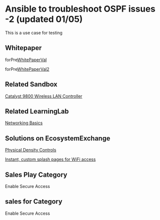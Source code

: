 Ansible to troubleshoot OSPF issues -2 (updated 01/05)
=====================================
This is a use case for testing
 
 
 ## Whitepaper
forPre[WhitePaperVal](http://www.whitePaper.com/)

forPre[WhitePaperVal2](https://developer.cisco.com22/certification/)

## Related Sandbox
[Catalyst 9800 Wireless LAN Controller](https://devnetsandbox.cisco.com/RM/Diagram/Index/9900a725-c584-42ae-8d51-3ac87533c5c5?diagramType=Topology)

## Related LearningLab
[Networking Basics](https://developer.cisco.com/learning/modules/networking-basics/)

## Solutions on EcosystemExchange
[Physical Density Controls](https://testing-developer.cisco.com/ecosystem/meraki/apps/5ed8fa69a0774c0a8cf97e9b/)

[Instant, custom splash pages for WiFi access](https://testing-developer.cisco.com/ecosystem/meraki/apps/5a6d16371df81231b1403a81/)


## Sales Play Category
Enable Secure Access

## sales for Category
Enable Secure Access
